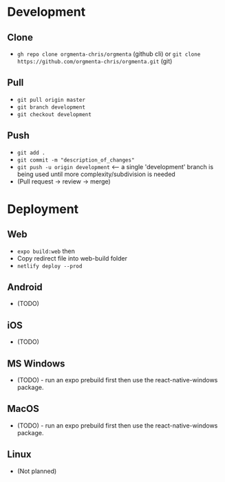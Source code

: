 

# Development

## Clone 
- `gh repo clone orgmenta-chris/orgmenta` (github cli) or `git clone https://github.com/orgmenta-chris/orgmenta.git` (git)

## Pull
- `git pull origin master` 
- `git branch development` 
- `git checkout development`

## Push
- `git add .`
- `git commit -m "description_of_changes"`
- `git push -u origin development` <-- a single 'development' branch is being used until more complexity/subdivision is needed
- (Pull request -> review -> merge)


# Deployment

## Web
- `expo build:web` then
- Copy redirect file into web-build folder
- `netlify deploy --prod`

## Android
- (TODO) 

## iOS
- (TODO) 

## MS Windows
- (TODO) - run an expo prebuild first then use the react-native-windows package. 

## MacOS
- (TODO) - run an expo prebuild first then use the react-native-windows package.

## Linux
- (Not planned)